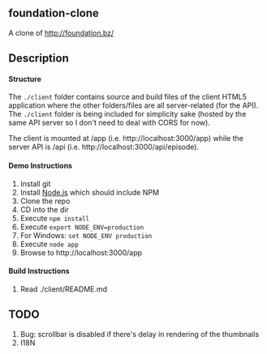 ## foundation-clone

A clone of http://foundation.bz/

## Description

#### Structure

The `./client` folder contains source and build files of the client HTML5 application where the other folders/files are all server-related (for the API). The `./client` folder is being included for simplicity sake (hosted by the same API server so I don't need to deal with CORS for now).

The client is mounted at /app (i.e. http://localhost:3000/app) while the server API is /api (i.e. http://localhost:3000/api/episode).

#### Demo Instructions

1. Install git
1. Install [Node.js](http://nodejs.org/) which should include NPM
1. Clone the repo
1. CD into the dir
1. Execute `npm install`
1. Execute `export NODE_ENV=production`
  1. For Windows: `set NODE_ENV production`
1. Execute `node app`
1. Browse to http://localhost:3000/app

#### Build Instructions

1. Read ./client/README.md

## TODO

1. Bug: scrollbar is disabled if there's delay in rendering of the thumbnails
1. I18N